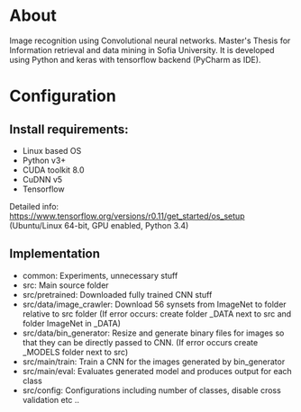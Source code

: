 # About

Image recognition using Convolutional neural networks.
Master's Thesis for Information retrieval and data mining in Sofia University.
It is developed using Python and keras with tensorflow backend (PyCharm as IDE).

# Configuration

## Install requirements:
* Linux based OS
* Python v3+
* CUDA toolkit 8.0
* CuDNN v5
* Tensorflow

Detailed info: https://www.tensorflow.org/versions/r0.11/get_started/os_setup (Ubuntu/Linux 64-bit, GPU enabled, Python 3.4)

## Implementation
* common: Experiments, unnecessary stuff
* src: Main source folder
* src/pretrained: Downloaded fully trained CNN stuff
* src/data/image_crawler: Download 56 synsets from ImageNet to folder relative to src folder (If error occurs: create folder _DATA next to src and folder ImageNet in _DATA)
* src/data/bin_generator: Resize and generate binary files for images so that they can be directly passed to CNN. (If error occurs create _MODELS folder next to src)
* src/main/train: Train a CNN for the images generated by bin_generator
* src/main/eval: Evaluates generated model and produces output for each class
* src/config: Configurations including number of classes, disable cross validation etc ..